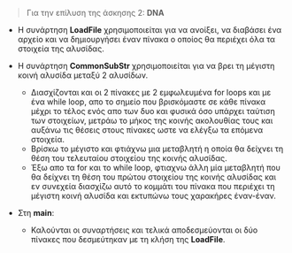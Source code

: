 > Για την επίλυση της άσκησης 2: **DNA**

* Η συνάρτηση **LoadFile** χρησιμοποιείται για να ανοίξει, να διαβάσει ένα αρχείο και να δημιουργήσει έναν πίνακα ο οποίος θα περιέχει όλα τα στοιχεία της αλυσίδας.

* Η συνάρτηση **CommonSubStr** χρησιμοποιείται για να βρει τη μέγιστη κοινή αλυσίδα μεταξύ 2 αλυσίδων.
    * Διασχίζονται και οι 2 πίνακες με 2 εμφωλευμένα for loops και με ένα while loop, απο το σημείο που βρισκόμαστε σε κάθε πίνακα μέχρι το τέλος ενός απο των δυο και φυσικά όσο υπάρχει ταύτιση των στοιχείων, μετράω το μήκος της κοινής ακολουθίας τους και αυξάνω τις θέσεις στους πίνακες ωστε να ελέγξω τα επόμενα στοιχεία.
    * Βρίσκω το μέγιστο και φτιάχνω μια μεταβλητή η οποία θα δείχνει τη θέση του τελευταίου στοιχείου της κοινής αλυσίδας.
    * Έξω απο τα for και το while loop, φτιαχνω άλλη μία μεταβλητή που θα δείχνει τη θέση του πρώτου στοιχείου της κοινής αλυσίδας και εν συνεχεία διασχίζω αυτό το κομμάτι του πίνακα που περιέχει τη μέγιστη κοινή αλυσίδα και εκτυπώνω τους χαρακήρες έναν-έναν.

* Στη **main**:
    * Καλούνται οι συναρτήσεις και τελικά αποδεσμεύονται οι δύο πίνακες που δεσμεύτηκαν με τη κλήση της **LoadFile**.
